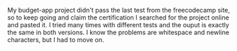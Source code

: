 My budget-app project didn't pass the last test from the freecodecamp site, so to keep going and claim the certification I searched for the project online and pasted it. I tried many times with different tests and the ouput is exactly the same in both versions.
I know the problems are whitespace and newline characters, but I had to move on.
